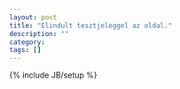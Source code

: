 ```yaml
---
layout: post
title: "Elindult tesztjeleggel az oldal."
description: ""
category: 
tags: []
---
```

{% include JB/setup %}
